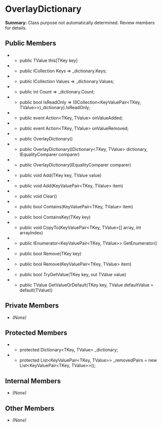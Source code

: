 # OverlayDictionary

**Summary:** Class purpose not automatically determined. Review members for details.

## Public Members
- - public TValue this[TKey key]
- - public ICollection<TKey> Keys => _dictionary.Keys;
- - public ICollection<TValue> Values => _dictionary.Values;
- - public int Count => _dictionary.Count;
- - public bool IsReadOnly => ((ICollection<KeyValuePair<TKey, TValue>>)_dictionary).IsReadOnly;
- - public event Action<TKey, TValue> onValueAdded;
- - public event Action<TKey, TValue> onValueRemoved;
- - public OverlayDictionary()
- - public OverlayDictionary(IDictionary<TKey, TValue> dictionary, IEqualityComparer<TKey> comparer)
- - public OverlayDictionary(IEqualityComparer<TKey> comparer)
- - public void Add(TKey key, TValue value)
- - public void Add(KeyValuePair<TKey, TValue> item)
- - public void Clear()
- - public bool Contains(KeyValuePair<TKey, TValue> item)
- - public bool ContainsKey(TKey key)
- - public void CopyTo(KeyValuePair<TKey, TValue>[] array, int arrayIndex)
- - public IEnumerator<KeyValuePair<TKey, TValue>> GetEnumerator()
- - public bool Remove(TKey key)
- - public bool Remove(KeyValuePair<TKey, TValue> item)
- - public bool TryGetValue(TKey key, out TValue value)
- - public TValue GetValueOrDefault(TKey key, TValue defaultValue = default(TValue))

## Private Members
- *(None)*

## Protected Members
- - protected Dictionary<TKey, TValue> _dictionary;
- - protected List<KeyValuePair<TKey, TValue>> _removedPairs = new List<KeyValuePair<TKey, TValue>>();

## Internal Members
- *(None)*

## Other Members
- *(None)*
